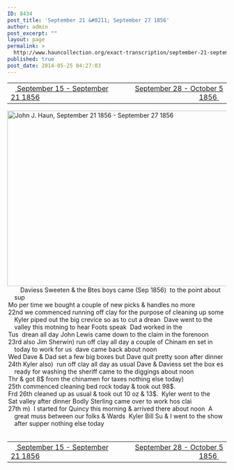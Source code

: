 ```yaml
---
ID: 8434
post_title: 'September 21 &#8211; September 27 1856'
author: admin
post_excerpt: ""
layout: page
permalink: >
  http://www.hauncollection.org/exact-transcription/september-21-september-27-1856/
published: true
post_date: 2014-05-25 04:27:03
---
```

<table style="width: 100%;" align="center">
<tbody>
<tr>
<td width="50%"><a title="September 15 – September 21 1856" href="http://www.hauncollection.org/version-2/version-ii-series-i/september-15-september-21-1856/"><img src="https://lh3.googleusercontent.com/-EFJpxxNiPNw/VqgtWBCZrMI/AAAAAAAAAFU/WfY4lPFWWkg/s800-Ic42/Soeb-Plain-Arrows-8-10px.png" alt="" width="10" height="10" /> September 15 - September 21 1856</a></td>
<td style="text-align: right;"><a title="September 28 – October 5 1856" href="http://www.hauncollection.org/version-2/version-ii-series-i/september-28-october-5-1856/"> September 28 - October 5 1856 <img src="https://lh3.googleusercontent.com/-67k0cYlpXHw/VqgtWKz1MXI/AAAAAAAAAFU/k9PW_Piyurk/s800-Ic42/Soeb-Plain-Arrows-5-10px.png" alt="" width="10" height="10" /></a></td>
</tr>
</tbody>
</table>
<a href="http://www.hauncollection.org/wp-content/uploads/John Haun/JJH_203_September 21 1856 - September 27 1856.JPG" target="_blank" rel="noopener"><img class="alignnone wp-image-2432 size-large" src="http://www.hauncollection.org/wp-content/uploads/John Haun/JJH_203_September 21 1856 - September 27 1856-1024x682.jpg" alt="John J. Haun, September 21 1856 - September 27 1856" width="604" height="402" /></a>
<div style="text-indent: -1em; padding-left: 16px;"><span style="color: #ffffff;">.  </span>    Daviess Sweeten &amp; the Btes boys came (Sep 1856)  to the point about sup</div>
<div style="text-indent: -1em; padding-left: 16px;">Mo per time we bought a couple of new picks &amp; handles no more</div>
<div style="text-indent: -1em; padding-left: 16px;">22nd we commenced running off clay for the purpose of cleaning up
some Kyler piped out the big crevice so as to cut a drean  Dave went
to the valley this motning to hear Foots speak  Dad worked in the</div>
<div style="text-indent: -1em; padding-left: 16px;">Tus  drean all day John Lewis came down to the claim in the forenoon</div>
<div style="text-indent: -1em; padding-left: 16px;">23rd also Jim Sherwin) run off clay all day a couple of Chinam
en set in today to work for us  dave came back about noon</div>
<div style="text-indent: -1em; padding-left: 16px;">Wed Dave &amp; Dad set a few big boxes but Dave quit pretty soon after dinner</div>
<div style="text-indent: -1em; padding-left: 16px;">24th Kyler also)  run off clay all day as usual Dave &amp; Daviess set the box
es ready for washing the sheriff came to the diggings about noon</div>
<div style="text-indent: -1em; padding-left: 16px;">Thr &amp; got 8$ from the chinamen for taxes nothing else today)</div>
<div style="text-indent: -1em; padding-left: 16px;">25th commenced cleaning bed rock today &amp; took out 98$.</div>
<div style="text-indent: -1em; padding-left: 16px;">Frd 26th cleaned up as usual &amp; took out 10 oz &amp; 13$.  Kyler went to the</div>
<div style="text-indent: -1em; padding-left: 16px;">Sat valley after dinner Bodly Sterling came over to work hos clai</div>
<div style="text-indent: -1em; padding-left: 16px;">27th m)  I started for Quincy this morning &amp; arrived there about
noon  A great muss between our folks &amp; Wards  Kyler Bill
Su &amp; I went to the show after supper nothing else today</div>
&nbsp;
<table style="width: 100%;" align="center">
<tbody>
<tr>
<td width="50%"><a title="September 15 – September 21 1856" href="http://www.hauncollection.org/version-2/version-ii-series-i/september-15-september-21-1856/"><img src="https://lh3.googleusercontent.com/-EFJpxxNiPNw/VqgtWBCZrMI/AAAAAAAAAFU/WfY4lPFWWkg/s800-Ic42/Soeb-Plain-Arrows-8-10px.png" alt="" width="10" height="10" /> September 15 - September 21 1856</a></td>
<td style="text-align: right;"><a title="September 28 – October 5 1856" href="http://www.hauncollection.org/version-2/version-ii-series-i/september-28-october-5-1856/"> September 28 - October 5 1856 <img src="https://lh3.googleusercontent.com/-67k0cYlpXHw/VqgtWKz1MXI/AAAAAAAAAFU/k9PW_Piyurk/s800-Ic42/Soeb-Plain-Arrows-5-10px.png" alt="" width="10" height="10" /></a></td>
</tr>
</tbody>
</table>